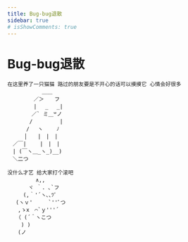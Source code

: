 ```yaml
---
title: Bug-bug退散
sidebar: true
# isShowComments: true
---
```


# Bug-bug退散

<ClientOnly>
<title-pv/>
</ClientOnly>

```shell
在这里养了一只猫猫 路过的朋友要是不开心的话可以摸摸它 心情会好很多
　　　　　　 ＿＿
　　　　　／＞　　フ
　　　　　| 　_　 _|
　 　　　／` ミ＿꒳ノ
　　 　 /　　　 　 |
　　　 /　 ヽ　　 ﾉ
　 　 │　　|　|　|
　／￣|　　 |　|　|
　| (￣ヽ＿_ヽ_)__)
　＼二つ

没什么才艺 给大家打个滚吧
　　 　   ∧,, 
　　　　ヾ ｀. ､`フ
　　　(,｀'´ヽ､､ﾂﾞ
　 (ヽｖ'　　　`''ﾞつ
　　,ゝx　⌒`ｙ'''´
　 （ (´＾ヽこつ
　　 ) )
　　(ノ
```

<ClientOnly>
  <leave/>
</ClientOnly/>
